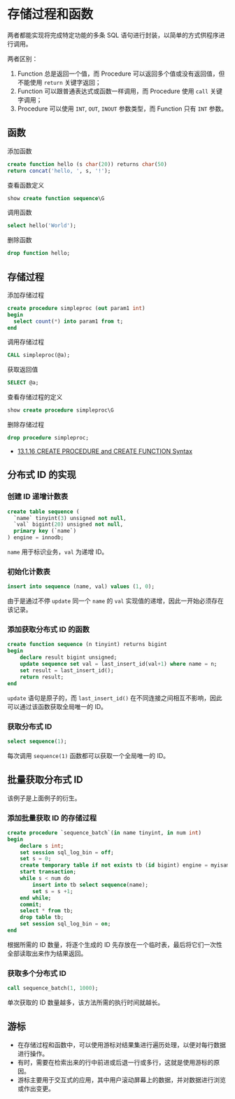 # 存储过程和函数

两者都能实现将完成特定功能的多条 SQL 语句进行封装，以简单的方式供程序进行调用。

两者区别：

1. Function 总是返回一个值，而 Procedure 可以返回多个值或没有返回值，但不能使用 `return` 关键字返回；
2. Function 可以跟普通表达式或函数一样调用，而 Procedure 使用 `call` 关键字调用；
3. Procedure 可以使用 `INT`, `OUT`, `INOUT` 参数类型，而 Function 只有 `INT` 参数。

## 函数

添加函数

```sql
create function hello (s char(20)) returns char(50) 
return concat('hello, ', s, '!');
```

查看函数定义

```sql
show create function sequence\G
```

调用函数

```sql
select hello('World');
```

删除函数

```sql
drop function hello;
```

## 存储过程

添加存储过程

```sql
create procedure simpleproc (out param1 int)
begin
  select count(*) into param1 from t;
end
```

调用存储过程

```sql
CALL simpleproc(@a);
```

获取返回值

```sql
SELECT @a;
```

查看存储过程的定义

```sql
show create procedure simpleproc\G
```

删除存储过程

```sql
drop procedure simpleproc;
```

- [13.1.16 CREATE PROCEDURE and CREATE FUNCTION Syntax](https://dev.mysql.com/doc/refman/5.7/en/create-procedure.html)

## 分布式 ID 的实现

### 创建 ID 递增计数表

```sql
create table sequence (
  `name` tinyint(3) unsigned not null,
  `val` bigint(20) unsigned not null,
  primary key (`name`)
) engine = innodb;
```

`name` 用于标识业务，`val` 为递增 ID。

### 初始化计数表

```sql
insert into sequence (name, val) values (1, 0);
```

由于是通过不停 `update` 同一个 `name` 的 `val` 实现值的递增，因此一开始必须存在该记录。

### 添加获取分布式 ID 的函数

```sql
create function sequence (n tinyint) returns bigint
begin
    declare result bigint unsigned;
    update sequence set val = last_insert_id(val+1) where name = n;
    set result = last_insert_id();
    return result;
end
```

`update` 语句是原子的，而 `last_insert_id()` 在不同连接之间相互不影响，因此可以通过该函数获取全局唯一的 ID。

### 获取分布式 ID

```sql
select sequence(1);
```

每次调用 `sequence(1)` 函数都可以获取一个全局唯一的 ID。

## 批量获取分布式 ID

该例子是上面例子的衍生。

### 添加批量获取 ID 的存储过程

```sql
create procedure `sequence_batch`(in name tinyint, in num int)
begin
    declare s int;
    set session sql_log_bin = off;
    set s = 0;
    create temporary table if not exists tb (id bigint) engine = myisam;
    start transaction;
    while s < num do
        insert into tb select sequence(name);
        set s = s +1;
    end while;
    commit;
    select * from tb;
    drop table tb;
    set session sql_log_bin = on;
end
```

根据所需的 ID 数量，将逐个生成的 ID 先存放在一个临时表，最后将它们一次性全部读取出来作为结果返回。

### 获取多个分布式 ID

```sql
call sequence_batch(1, 1000);
```

单次获取的 ID 数量越多，该方法所需的执行时间就越长。

## 游标

- 在存储过程和函数中，可以使用游标对结果集进行遍历处理，以便对每行数据进行操作。
- 有时，需要在检索出来的行中前进或后退一行或多行，这就是使用游标的原因。
- 游标主要用于交互式的应用，其中用户滚动屏幕上的数据，并对数据进行浏览或作出变更。
